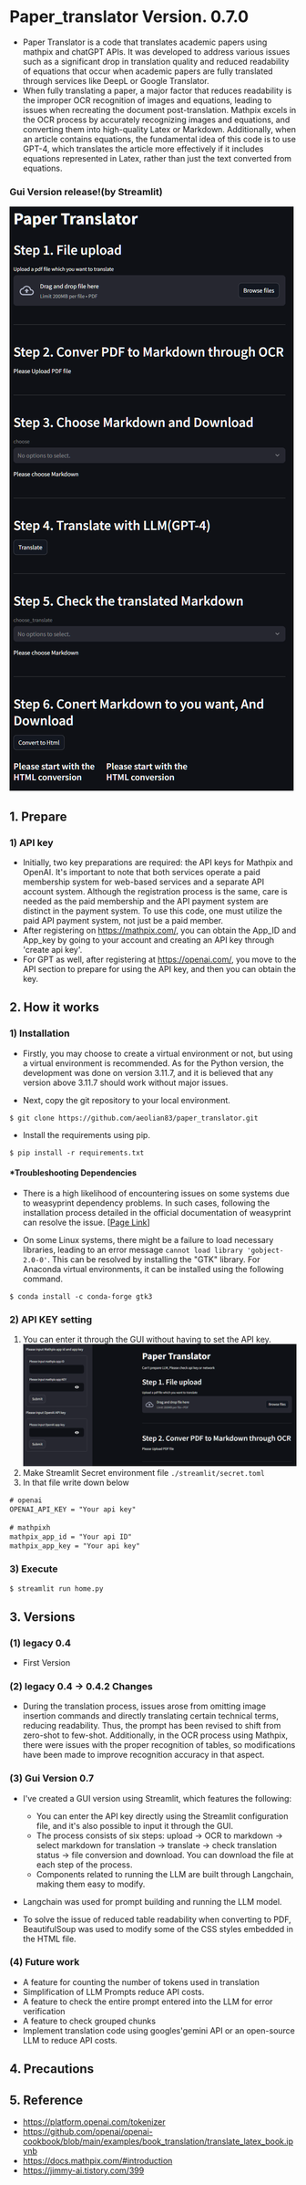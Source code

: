 # Paper_translator Version. 0.7.0

-   Paper Translator is a code that translates academic papers using mathpix and chatGPT APIs. It was developed to address various issues such as a significant drop in translation quality and reduced readability of equations that occur when academic papers are fully translated through services like DeepL or Google Translator.
-   When fully translating a paper, a major factor that reduces readability is the improper OCR recognition of images and equations, leading to issues when recreating the document post-translation. Mathpix excels in the OCR process by accurately recognizing images and equations, and converting them into high-quality Latex or Markdown. Additionally, when an article contains equations, the fundamental idea of this code is to use GPT-4, which translates the article more effectively if it includes equations represented in Latex, rather than just the text converted from equations.

### Gui Version release!(by Streamlit)

![](./img/basic_dis.png)

## 1. Prepare

### 1) API key

-   Initially, two key preparations are required: the API keys for Mathpix and OpenAI. It's important to note that both services operate a paid membership system for web-based services and a separate API account system. Although the registration process is the same, care is needed as the paid membership and the API payment system are distinct in the payment system. To use this code, one must utilize the paid API payment system, not just be a paid member.
-   After registering on https://mathpix.com/, you can obtain the App_ID and App_key by going to your account and creating an API key through 'create api key'.
-   For GPT as well, after registering at https://openai.com/, you move to the API section to prepare for using the API key, and then you can obtain the key.

## 2. How it works

### 1) Installation

-   Firstly, you may choose to create a virtual environment or not, but using a virtual environment is recommended. As for the Python version, the development was done on version 3.11.7, and it is believed that any version above 3.11.7 should work without major issues.

-   Next, copy the git repository to your local environment.

```shell
$ git clone https://github.com/aeolian83/paper_translator.git
```

-   Install the requirements using pip.

```shell
$ pip install -r requirements.txt
```

#### \*Troubleshooting Dependencies

-   There is a high likelihood of encountering issues on some systems due to weasyprint dependency problems. In such cases, following the installation process detailed in the official documentation of weasyprint can resolve the issue. [[Page Link](https://doc.courtbouillon.org/weasyprint/stable/first_steps.html#installation)]

-   On some Linux systems, there might be a failure to load necessary libraries, leading to an error message `cannot load library 'gobject-2.0-0'`. This can be resolved by installing the "GTK" library. For Anaconda virtual environments, it can be installed using the following command.

```shell
$ conda install -c conda-forge gtk3
```

### 2) API KEY setting

1. You can enter it through the GUI without having to set the API key.
   ![](./img/basic_dis_06.png)
2. Make Streamlit Secret environment file `./streamlit/secret.toml`
3. In that file write down below

```
# openai
OPENAI_API_KEY = "Your api key"

# mathpixh
mathpix_app_id = "Your api ID"
mathpix_app_key = "Your api key"
```

### 3) Execute

```shell
$ streamlit run home.py
```

## 3. Versions

### (1) legacy 0.4

-   First Version

### (2) legacy 0.4 -> 0.4.2 Changes

-   During the translation process, issues arose from omitting image insertion commands and directly translating certain technical terms, reducing readability. Thus, the prompt has been revised to shift from zero-shot to few-shot. Additionally, in the OCR process using Mathpix, there were issues with the proper recognition of tables, so modifications have been made to improve recognition accuracy in that aspect.

### (3) Gui Version 0.7

-   I've created a GUI version using Streamlit, which features the following:

    -   You can enter the API key directly using the Streamlit configuration file, and it's also possible to input it through the GUI.
    -   The process consists of six steps: upload -> OCR to markdown -> select markdown for translation -> translate -> check translation status -> file conversion and download. You can download the file at each step of the process.
    -   Components related to running the LLM are built through Langchain, making them easy to modify.

-   Langchain was used for prompt building and running the LLM model.

-   To solve the issue of reduced table readability when converting to PDF, BeautifulSoup was used to modify some of the CSS styles embedded in the HTML file.

### (4) Future work

-   A feature for counting the number of tokens used in translation
-   Simplification of LLM Prompts reduce API costs.
-   A feature to check the entire prompt entered into the LLM for error verification
-   A feature to check grouped chunks
-   Implement translation code using googles'gemini API or an open-source LLM to reduce API costs.

## 4. Precautions

## 5. Reference

-   https://platform.openai.com/tokenizer
-   https://github.com/openai/openai-cookbook/blob/main/examples/book_translation/translate_latex_book.ipynb
-   https://docs.mathpix.com/#introduction
-   https://jimmy-ai.tistory.com/399
